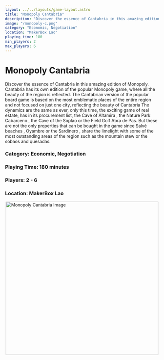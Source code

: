 ```yaml
---
layout: ../../layouts/game-layout.astro
title: "Monopoly Cantabria"
description: "Discover the essence of Cantabria in this amazing edition of Monopoly."
image: "/monopoly-c.png"
category: "Economic, Negotiation"
location: "MakerBox Lao"
playing_time: 180
min_players: 2
max_players: 6
---
```

# Monopoly Cantabria

Discover the essence of Cantabria in this amazing edition of Monopoly.  Cantabria has its own edition of the popular Monopoly game, where all the beauty of the region is reflected.  The Cantabrian version of the popular board game is based on the most emblematic places of the entire region and not focused on just one city, reflecting the beauty of Cantabria  The dynamics are the same as ever, only this time, the exciting game of real estate, has in its procurement list, the Cave of Altamira , the Nature Park Cabarceno , the Cave of the Soplao or the Field Golf Abra de Pas. But these are not the only properties that can be bought in the game since Salv&eacute; beaches , Oyambre or the Sardinero , share the limelight with some of the most outstanding areas of the region such as the mountain stew or the sobaos and quesadas.  

### Category: Economic, Negotiation

### Playing Time: 180 minutes

### Players: 2 - 6

### Location: MakerBox Lao

<img src="/monopoly-c.png" alt="Monopoly Cantabria Image" width="500" style="display: block; margin: 0 auto">

    